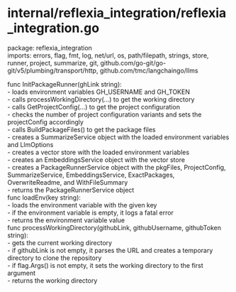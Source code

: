 # internal/reflexia_integration/reflexia_integration.go  
package: reflexia_integration  
imports: errors, flag, fmt, log, net/url, os, path/filepath, strings, store, runner, project, summarize, git, github.com/go-git/go-git/v5/plumbing/transport/http, github.com/tmc/langchaingo/llms  
  
func InitPackageRunner(ghLink string):  
	- loads environment variables GH_USERNAME and GH_TOKEN  
	- calls processWorkingDirectory(...) to get the working directory  
	- calls GetProjectConfig(...) to get the project configuration  
	- checks the number of project configuration variants and sets the projectConfig accordingly  
	- calls BuildPackageFiles() to get the package files  
	- creates a SummarizeService object with the loaded environment variables and LlmOptions  
	- creates a vector store with the loaded environment variables  
	- creates an EmbeddingsService object with the vector store  
	- creates a PackageRunnerService object with the pkgFiles, ProjectConfig, SummarizeService, EmbeddingsService, ExactPackages, OverwriteReadme, and WithFileSummary  
	- returns the PackageRunnerService object  
func loadEnv(key string):  
	- loads the environment variable with the given key  
	- if the environment variable is empty, it logs a fatal error  
	- returns the environment variable value  
func processWorkingDirectory(githubLink, githubUsername, githubToken string):  
	- gets the current working directory  
	- if githubLink is not empty, it parses the URL and creates a temporary directory to clone the repository  
	- if flag.Args() is not empty, it sets the working directory to the first argument  
	- returns the working directory  
  
  
